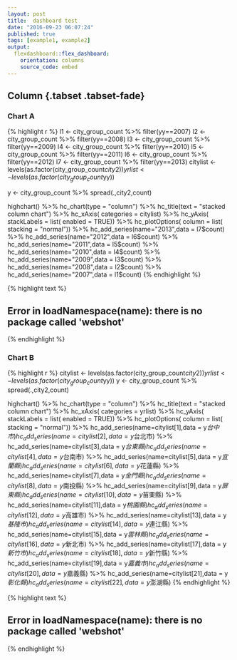 ```yaml
---
layout: post
title:  dashboard test
date: "2016-09-23 06:07:24"
published: true
tags: [example1, example2]
output:
  flexdashboard::flex_dashboard:
    orientation: columns
    source_code: embed
---
```




Column {.tabset .tabset-fade}
---

### Chart A


{% highlight r %}
l1 <- city_group_count %>% filter(yy==2007)
l2 <- city_group_count %>% filter(yy==2008)
l3 <- city_group_count %>% filter(yy==2009)
l4 <- city_group_count %>% filter(yy==2010)
l5 <- city_group_count %>% filter(yy==2011)
l6 <- city_group_count %>% filter(yy==2012)
l7 <- city_group_count %>% filter(yy==2013)
citylist <- levels(as.factor(city_group_count$city2))
yrlist <- levels(as.factor(city_group_count$yy))


y <- city_group_count %>% spread(.,city2,count)



highchart() %>%
  hc_chart(type = "column") %>%
  hc_title(text = "stacked column chart") %>%
  hc_xAxis( categories = citylist) %>%
  hc_yAxis( stackLabels = list( enabled = TRUE)) %>%
  hc_plotOptions( column = list( stacking = "normal")) %>%
  hc_add_series(name="2013",data = l7$count) %>%
  hc_add_series(name="2012",data = l6$count) %>%
  hc_add_series(name="2011",data = l5$count) %>%
  hc_add_series(name="2010",data = l4$count) %>%
  hc_add_series(name="2009",data = l3$count) %>%
  hc_add_series(name="2008",data = l2$count) %>%
  hc_add_series(name="2007",data = l1$count)
{% endhighlight %}



{% highlight text %}
## Error in loadNamespace(name): there is no package called 'webshot'
{% endhighlight %}
<!--
<p><iframe src="http://timelyportfolio.github.io/buildingwidgets/week42/example01.html" width="650" height="650"></iframe></p>
-->

### Chart B


{% highlight r %}
citylist <- levels(as.factor(city_group_count$city2))
yrlist <- levels(as.factor(city_group_count$yy))
y <- city_group_count %>% spread(.,city2,count)

highchart() %>%
  hc_chart(type = "column") %>%
  hc_title(text = "stacked column chart") %>%
  hc_xAxis( categories = yrlist) %>%
  hc_yAxis( stackLabels = list( enabled = TRUE)) %>%
  hc_plotOptions( column = list( stacking = "normal")) %>%
  hc_add_series(name=citylist[1],data = y$台中市) %>%
  hc_add_series(name=citylist[2],data = y$台北市) %>%
  hc_add_series(name=citylist[3],data = y$台東縣) %>%
  hc_add_series(name=citylist[4],data = y$台南市) %>%
  hc_add_series(name=citylist[5],data = y$宜蘭縣) %>%
  hc_add_series(name=citylist[6],data = y$花蓮縣) %>%
  hc_add_series(name=citylist[7],data = y$金門縣) %>%
  hc_add_series(name=citylist[8],data = y$南投縣) %>%
  hc_add_series(name=citylist[9],data = y$屏東縣) %>%
  hc_add_series(name=citylist[10],data = y$苗栗縣) %>%
  hc_add_series(name=citylist[11],data = y$桃園縣) %>%
  hc_add_series(name=citylist[12],data = y$高雄市) %>%
  hc_add_series(name=citylist[13],data = y$基隆市) %>%
  hc_add_series(name=citylist[14],data = y$連江縣) %>%
  hc_add_series(name=citylist[15],data = y$雲林縣) %>%
  hc_add_series(name=citylist[16],data = y$新北市) %>%
  hc_add_series(name=citylist[17],data = y$新竹市) %>%
  hc_add_series(name=citylist[18],data = y$新竹縣) %>%
  hc_add_series(name=citylist[19],data = y$嘉義市) %>%
  hc_add_series(name=citylist[20],data = y$嘉義縣) %>%
  hc_add_series(name=citylist[21],data = y$彰化縣) %>%
  hc_add_series(name=citylist[22],data = y$澎湖縣)
{% endhighlight %}



{% highlight text %}
## Error in loadNamespace(name): there is no package called 'webshot'
{% endhighlight %}
